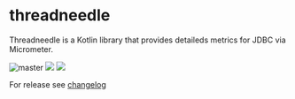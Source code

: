 # threadneedle

Threadneedle is a Kotlin library that provides detaileds metrics for JDBC via Micrometer.

![master](https://github.com/sksamuel/threadneedle/workflows/master/badge.svg)
[<img src="https://img.shields.io/maven-central/v/com.sksamuel.threadneedle/threadneedle-jdbc.svg?label=latest%20release"/>](http://search.maven.org/#search%7Cga%7C1%7Cthreadneedle)
[<img src="https://img.shields.io/nexus/s/https/oss.sonatype.org/com.sksamuel.threadneedle/threadneedle-postgres.svg?label=latest%20snapshot&style=plastic"/>](https://oss.sonatype.org/content/repositories/snapshots/com/sksamuel/threadneedle)

For release see [changelog](changelog.md)
